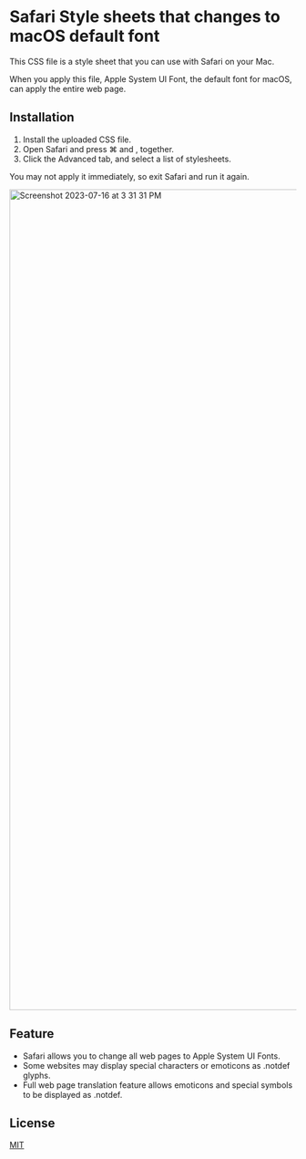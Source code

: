# Safari Style sheets that changes to macOS default font

This CSS file is a style sheet that you can use with Safari on your Mac.

When you apply this file, Apple System UI Font, the default font for macOS, can apply the entire web page.

## Installation
1. Install the uploaded CSS file.
2. Open Safari and press ⌘ and , together.
3. Click the Advanced tab, and select a list of stylesheets.

You may not apply it immediately, so exit Safari and run it again.

<img width="1440" alt="Screenshot 2023-07-16 at 3 31 31 PM" src="https://github.com/mutzingoyangee/Safari-Style-sheet/assets/123877199/be64784c-75d4-4d48-980c-44efd5feeeaa">

## Feature
- Safari allows you to change all web pages to Apple System UI Fonts.
- Some websites may display special characters or emoticons as .notdef glyphs.
- Full web page translation feature allows emoticons and special symbols to be displayed as .notdef.

## License
[MIT](https://github.com/mutzingoyangee/Safari-Style-sheet/blob/main/LICENSE)
